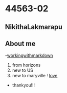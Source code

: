 # 44563-02
## NikithaLakmarapu
## About me

-[workingwithmarkdown](https://github.com/profcase/working-with-markdown)
1. from horizons
1. new to US
1. new to maryville
! [love](https://github.com/NikithaLakmarapu/44563-02/blob/master/love.jpg)
- thankyou!!!
